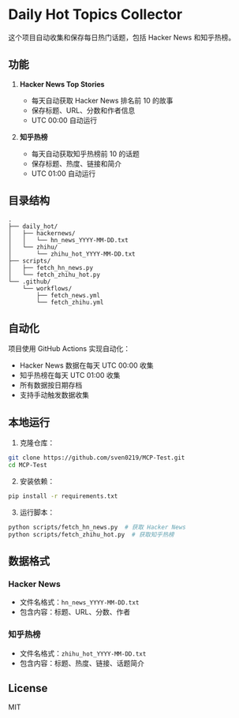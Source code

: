 # Daily Hot Topics Collector

这个项目自动收集和保存每日热门话题，包括 Hacker News 和知乎热榜。

## 功能

1. **Hacker News Top Stories**
   - 每天自动获取 Hacker News 排名前 10 的故事
   - 保存标题、URL、分数和作者信息
   - UTC 00:00 自动运行

2. **知乎热榜**
   - 每天自动获取知乎热榜前 10 的话题
   - 保存标题、热度、链接和简介
   - UTC 01:00 自动运行

## 目录结构

```
.
├── daily_hot/
│   ├── hackernews/
│   │   └── hn_news_YYYY-MM-DD.txt
│   └── zhihu/
│       └── zhihu_hot_YYYY-MM-DD.txt
├── scripts/
│   ├── fetch_hn_news.py
│   └── fetch_zhihu_hot.py
└── .github/
    └── workflows/
        ├── fetch_news.yml
        └── fetch_zhihu.yml
```

## 自动化

项目使用 GitHub Actions 实现自动化：
- Hacker News 数据在每天 UTC 00:00 收集
- 知乎热榜在每天 UTC 01:00 收集
- 所有数据按日期存档
- 支持手动触发数据收集

## 本地运行

1. 克隆仓库：
```bash
git clone https://github.com/sven0219/MCP-Test.git
cd MCP-Test
```

2. 安装依赖：
```bash
pip install -r requirements.txt
```

3. 运行脚本：
```bash
python scripts/fetch_hn_news.py  # 获取 Hacker News
python scripts/fetch_zhihu_hot.py  # 获取知乎热榜
```

## 数据格式

### Hacker News
- 文件名格式：`hn_news_YYYY-MM-DD.txt`
- 包含内容：标题、URL、分数、作者

### 知乎热榜
- 文件名格式：`zhihu_hot_YYYY-MM-DD.txt`
- 包含内容：标题、热度、链接、话题简介

## License

MIT